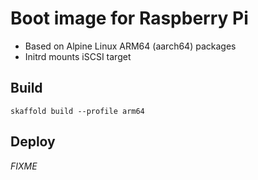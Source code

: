 # Boot image for Raspberry Pi

- Based on Alpine Linux ARM64 (aarch64) packages
- Initrd mounts iSCSI target

## Build

```shell
skaffold build --profile arm64
```

## Deploy

*FIXME*
